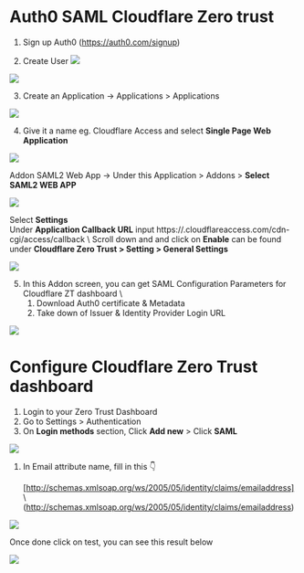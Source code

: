 # Auth0 SAML Cloudflare Zero trust

1. Sign up Auth0 (https://auth0.com/signup)

2. Create User
![](./1.usermanagement.png)

![](./2.createuser.png)

3. Create an Application → Applications > Applications

![](./3.application.jpg)

4. Give it a name eg. Cloudflare Access and select **Single Page Web Application**

![](./4.cloudflareaccess.png)


Addon SAML2 Web App → Under this Application > Addons > **Select SAML2 WEB APP**

![](./5.SAML2.png)


Select **Settings** \
Under **Application Callback URL** input  https://<your-team-name>.cloudflareaccess.com/cdn-cgi/access/callback \ 
Scroll down and and click on **Enable**
<your-team-name> can be found under **Cloudflare Zero Trust > Setting > General Settings** 


![](./6.callback.png)


5. In this Addon screen, you can get SAML Configuration Parameters for Cloudflare ZT dashboard \
   1. Download Auth0 certificate & Metadata
   2. Take down of Issuer & Identity Provider Login URL

![](./7.addon.png)

# Configure Cloudflare Zero Trust dashboard

1. Login to your Zero Trust  Dashboard
2. Go to Settings > Authentication
3. On **Login methods** section, Click **Add new** > Click **SAML**

![](./8.addsaml.png)

1. In Email attribute name, fill in this 👇
    
    [http://schemas.xmlsoap.org/ws/2005/05/identity/claims/emailaddress] \ 
    (http://schemas.xmlsoap.org/ws/2005/05/identity/claims/emailaddress)


![](./9.optional.png)

Once done click on test, you can see this result below


![](./10.works.png)